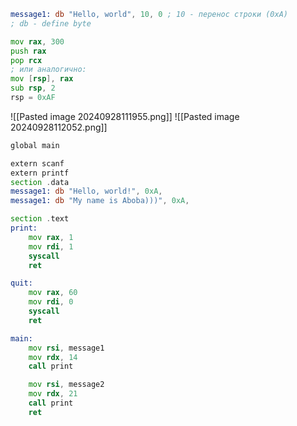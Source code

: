 ```asm
message1: db "Hello, world", 10, 0 ; 10 - перенос строки (0xA)
; db - define byte
```

```asm
mov rax, 300
push rax
pop rcx
; или аналогично:
mov [rsp], rax
sub rsp, 2
rsp = 0xAF
```

![[Pasted image 20240928111955.png]]
![[Pasted image 20240928112052.png]]
```asm
global main

extern scanf
extern printf
section .data
message1: db "Hello, world!", 0xA, 
message1: db "My name is Aboba)))", 0xA, 

section .text
print:
	mov rax, 1
	mov rdi, 1
	syscall
	ret

quit:
	mov rax, 60
	mov rdi, 0
	syscall
	ret

main:
	mov rsi, message1
	mov rdx, 14
	call print

	mov rsi, message2
	mov rdx, 21
	call print
	ret
```